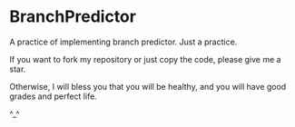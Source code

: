 # BranchPredictor

A practice of implementing branch predictor. Just a practice.

If you want to fork my repository or just copy the code, please give me a star. 

Otherwise, I will bless you that you will be healthy, and you will have good grades and perfect life. 

^_^
